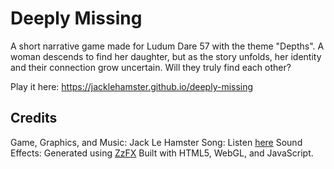 # Deeply Missing

A short narrative game made for Ludum Dare 57 with the theme "Depths". A woman descends to find her daughter, but as the story unfolds, her identity and their connection grow uncertain. Will they truly find each other?

Play it here: <https://jacklehamster.github.io/deeply-missing>

## Credits

Game, Graphics, and Music: Jack Le Hamster
Song: Listen [here](https://tinyurl.com/2a9mtn4u)
Sound Effects: Generated using [ZzFX](https://killedbyapixel.github.io/ZzFX/)
Built with HTML5, WebGL, and JavaScript.
